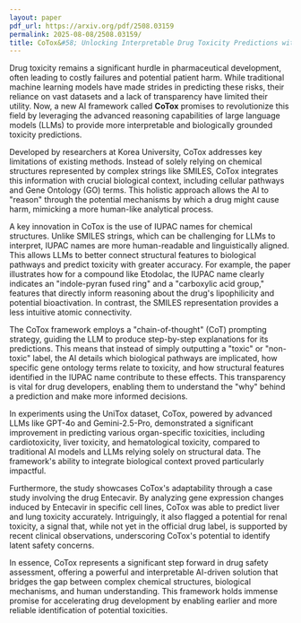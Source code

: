```yaml
---
layout: paper
pdf_url: https://arxiv.org/pdf/2508.03159
permalink: 2025-08-08/2508.03159/
title: CoTox&#58; Unlocking Interpretable Drug Toxicity Predictions with AI
---
```




Drug toxicity remains a significant hurdle in pharmaceutical development, often leading to costly failures and potential patient harm. While traditional machine learning models have made strides in predicting these risks, their reliance on vast datasets and a lack of transparency have limited their utility. Now, a new AI framework called **CoTox** promises to revolutionize this field by leveraging the advanced reasoning capabilities of large language models (LLMs) to provide more interpretable and biologically grounded toxicity predictions.

Developed by researchers at Korea University, CoTox addresses key limitations of existing methods. Instead of solely relying on chemical structures represented by complex strings like SMILES, CoTox integrates this information with crucial biological context, including cellular pathways and Gene Ontology (GO) terms. This holistic approach allows the AI to "reason" through the potential mechanisms by which a drug might cause harm, mimicking a more human-like analytical process.

A key innovation in CoTox is the use of IUPAC names for chemical structures. Unlike SMILES strings, which can be challenging for LLMs to interpret, IUPAC names are more human-readable and linguistically aligned. This allows LLMs to better connect structural features to biological pathways and predict toxicity with greater accuracy. For example, the paper illustrates how for a compound like Etodolac, the IUPAC name clearly indicates an "indole-pyran fused ring" and a "carboxylic acid group," features that directly inform reasoning about the drug's lipophilicity and potential bioactivation. In contrast, the SMILES representation provides a less intuitive atomic connectivity.

The CoTox framework employs a "chain-of-thought" (CoT) prompting strategy, guiding the LLM to produce step-by-step explanations for its predictions. This means that instead of simply outputting a "toxic" or "non-toxic" label, the AI details which biological pathways are implicated, how specific gene ontology terms relate to toxicity, and how structural features identified in the IUPAC name contribute to these effects. This transparency is vital for drug developers, enabling them to understand the "why" behind a prediction and make more informed decisions.

In experiments using the UniTox dataset, CoTox, powered by advanced LLMs like GPT-4o and Gemini-2.5-Pro, demonstrated a significant improvement in predicting various organ-specific toxicities, including cardiotoxicity, liver toxicity, and hematological toxicity, compared to traditional AI models and LLMs relying solely on structural data. The framework's ability to integrate biological context proved particularly impactful.

Furthermore, the study showcases CoTox's adaptability through a case study involving the drug Entecavir. By analyzing gene expression changes induced by Entecavir in specific cell lines, CoTox was able to predict liver and lung toxicity accurately. Intriguingly, it also flagged a potential for renal toxicity, a signal that, while not yet in the official drug label, is supported by recent clinical observations, underscoring CoTox's potential to identify latent safety concerns.

In essence, CoTox represents a significant step forward in drug safety assessment, offering a powerful and interpretable AI-driven solution that bridges the gap between complex chemical structures, biological mechanisms, and human understanding. This framework holds immense promise for accelerating drug development by enabling earlier and more reliable identification of potential toxicities.